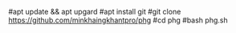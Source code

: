 #apt update && apt upgard
#apt install git
#git clone https://github.com/minkhaingkhantpro/phg
#cd phg
#bash phg.sh
